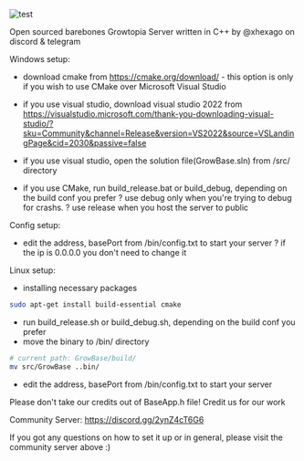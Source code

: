 ![test](https://media.discordapp.net/attachments/1263187470737080322/1320509379187048458/Untitled525_20241214210738.png?ex=67751071&is=6773bef1&hm=edb7a01e04fa5b874debda17e73a034d2cf6df76cd5a0fa45120cde0e6621bad&=&format=webp&quality=lossless&width=550&height=275)

Open sourced barebones Growtopia Server written in C++ by @xhexago on discord & telegram

Windows setup:
- download cmake from https://cmake.org/download/ - this option is only if you wish to use CMake over Microsoft Visual Studio
- if you use visual studio, download visual studio 2022 from https://visualstudio.microsoft.com/thank-you-downloading-visual-studio/?sku=Community&channel=Release&version=VS2022&source=VSLandingPage&cid=2030&passive=false

- if you use visual studio, open the solution file(GrowBase.sln) from /src/ directory
- if you use CMake, run build_release.bat or build_debug, depending on the build conf you prefer
? use debug only when you're trying to debug for crashs.
? use release when you host the server to public

Config setup:
- edit the address, basePort from /bin/config.txt to start your server
? if the ip is 0.0.0.0 you don't need to change it


Linux setup:
- installing necessary packages
```bash
sudo apt-get install build-essential cmake
```
- run build_release.sh or build_debug.sh, depending on the build conf you prefer
- move the binary to /bin/ directory
```bash
# current path: GrowBase/build/
mv src/GrowBase ..bin/
```
- edit the address, basePort from /bin/config.txt to start your server

Please don't take our credits out of BaseApp.h file!
Credit us for our work

Community Server: https://discord.gg/2ynZ4cT6G6

If you got any questions on how to set it up or in general, please visit the community server above :)
